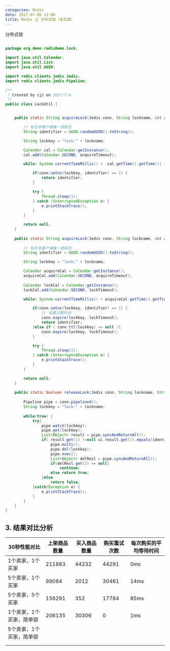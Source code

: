 ```yaml
---
categories: Redis
date: 2017-07-06 12:00
title: Redis 之 分布式锁（未完成）
---
```


分布式锁
```java

package org.demo.redisDemo.lock;

import java.util.Calendar;
import java.util.List;
import java.util.UUID;

import redis.clients.jedis.Jedis;
import redis.clients.jedis.Pipeline;

/**
 * Created by cjz on 2017/7/4.
 */
public class LockUtil {


	public static String acquireLock(Jedis conn, String lockname, int acquireTimeout) {

        // 标志本客户端唯一锁标志
        String identifier = UUID.randomUUID().toString();

        String lockkey = "lock:" + lockname;

        Calendar cal = Calendar.getInstance();
        cal.add(Calendar.SECOND, acquireTimeout);

        while( System.currentTimeMillis() <  cal.getTime().getTime()) {

            if(conn.setnx(lockkey, identifier) == 1) {
                return identifier;
            }

            try {
                Thread.sleep(1);
            } catch (InterruptedException e) {
                e.printStackTrace();
            }
        }

        return null;
    }
    
	public static String acquireLock(Jedis conn, String lockname, int acquireTimeout, int lockTimeout) {
		
		// 标志本客户端唯一锁标志
        String identifier = UUID.randomUUID().toString();

        String lockkey = "lock:" + lockname;

        Calendar acquireCal = Calendar.getInstance();
        acquireCal.add(Calendar.SECOND, acquireTimeout);
        
        Calendar lockCal = Calendar.getInstance();
        lockCal.add(Calendar.SECOND, lockTimeout);

        while( System.currentTimeMillis() < acquireCal.getTime().getTime()) {

            if(conn.setnx(lockkey, identifier) == 1) {
            	// 设置过期时间
            	conn.expire(lockkey, lockTimeout);
                return identifier;
            }else if ( conn.ttl(lockkey) == null ){
            	conn.expire(lockkey, lockTimeout);
            }

            try {
                Thread.sleep(1);
            } catch (InterruptedException e) {
                e.printStackTrace();
            }
        }

        return null;
	}
	
    public static boolean releaseLock(Jedis conn, String lockname, String identifier) {
    	
    	Pipeline pipe = conn.pipelined();
    	String lockkey = "lock:" + lockname;
    	
    	while(true) {
    		try{
    			pipe.watch(lockkey);
    			pipe.get(lockkey);
    			List<Object> result = pipe.syncAndReturnAll();
    			if( result.get(1) !=null && result.get(1).equals(identifier)) {
    				pipe.multi();
    				pipe.del(lockkey);
    				pipe.exec();
    				List<Object> delResl = pipe.syncAndReturnAll();
    				if(delResl.get(2) == null)
    					continue;
    				else return true;
    			}else
    				return false;
    		}catch(Exception e) {
    			e.printStackTrace();
    		}
    	}
    }
}

```



## 3. 结果对比分析

| 30秒性能对比       | 上架商品数量 | 买入商品数量 | 购买重试次数 | 每次购买的平均等待时间 |
| ------------- | ------ | ------ | ------ | ----------- |
| 1个卖家，1个买家     | 211883 | 44232  | 44291  | 0ms         |
| 5个卖家，1个买家     | 99064  | 2012   | 30461  | 14ms        |
| 5个卖家，5个买家     | 156291 | 352    | 17784  | 85ms        |
| 1个卖家，1个买家，简单锁 | 206135 | 30306  | 0      | 1ms         |
| 5个卖家，1个买家，简单锁 |        |        |        |             |
|               |        |        |        |             |
|               |        |        |        |             |
